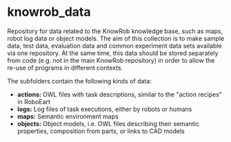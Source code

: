 knowrob_data
============

Repository for data related to the KnowRob knowledge base, such as maps,
robot log data or object models. The aim of this collection is to make sample
data, test data, evaluation data and common experiment data sets available
via one repository. At the same time, this data should be stored separately
from code (e.g. not in the main KnowRob repository) in order to allow the
re-use of programs in different contexts.

The subfolders contain the following kinds of data:
* **actions:** OWL files with task descriptions, similar to the "action recipes" in RoboEart
* **logs:** Log files of task executions, either by robots or humans
* **maps:** Semantic environment maps
* **objects:** Object models, i.e. OWL files describing their semantic properties, composition from parts, or links to CAD models

